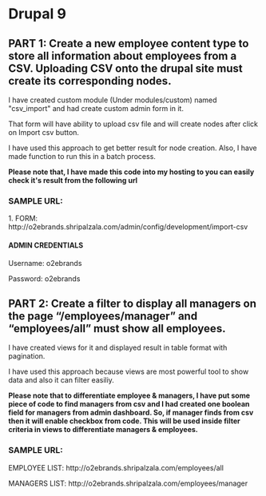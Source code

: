 <h1>Drupal 9</h1>

<h2>PART 1: Create a new employee content type to store all information about employees from a CSV. Uploading CSV onto the drupal site must create its corresponding nodes.</h2>

<p>I have created custom module (Under modules/custom) named "csv_import" and had create custom admin form in it.</p>
<p>That form will have ability to upload csv file and will create nodes after click on Import csv button.</p>

<p>I have used this approach to get better result for node creation. Also, I have made function to run this in a batch process.</p>

<p><b>Please note that, I have made this code into my hosting to you can easily check it's result from the following url</b></p>

<h3>SAMPLE URL:</h3>
<p>1. FORM: http://o2ebrands.shripalzala.com/admin/config/development/import-csv </p>

<h4>ADMIN CREDENTIALS</h4>
<p>Username: o2ebrands</p>
<p>Password: o2ebrands</p>

<h2>PART 2: Create a filter to display all managers on the page “/employees/manager” and “employees/all” must show all employees.</h2>

<p>I have created views for it and displayed result in table format with pagination.</p>
<p>I have used this approach because views are most powerful tool to show data and also it can filter easiliy.</p>

<p><b>Please note that to differentiate employee & managers, I have put some piece of code to find managers from csv and I had created one boolean field for managers from admin dashboard. So, if manager finds from csv then it will enable checkbox from code. This will be used inside filter criteria in views to differentiate managers & employees.</b></p>

<h3>SAMPLE URL:</h3>
<p> EMPLOYEE LIST: http://o2ebrands.shripalzala.com/employees/all </p>
<p> MANAGERS LIST: http://o2ebrands.shripalzala.com/employees/manager </p>
